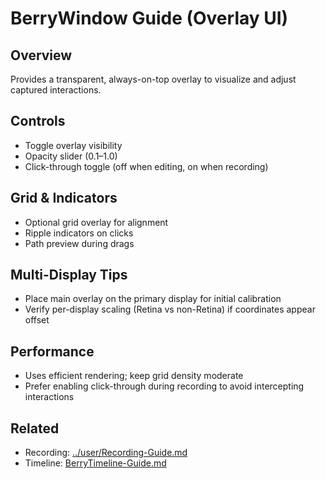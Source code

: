 # BerryWindow Guide (Overlay UI)

## Overview

Provides a transparent, always-on-top overlay to visualize and adjust captured interactions.

## Controls

- Toggle overlay visibility
- Opacity slider (0.1–1.0)
- Click-through toggle (off when editing, on when recording)

## Grid & Indicators

- Optional grid overlay for alignment
- Ripple indicators on clicks
- Path preview during drags

## Multi-Display Tips

- Place main overlay on the primary display for initial calibration
- Verify per-display scaling (Retina vs non-Retina) if coordinates appear offset

## Performance

- Uses efficient rendering; keep grid density moderate
- Prefer enabling click-through during recording to avoid intercepting interactions

## Related

- Recording: [../user/Recording-Guide.md](../user/Recording-Guide.md)
- Timeline: [BerryTimeline-Guide.md](./BerryTimeline-Guide.md)
